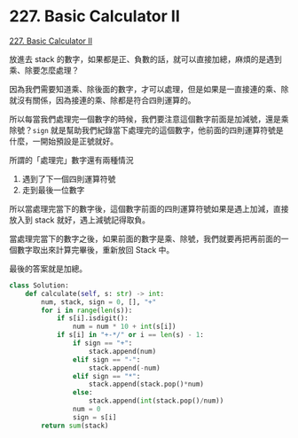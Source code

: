 # 227. Basic Calculator II

[227. Basic Calculator II](https://leetcode.com/problems/basic-calculator-ii/)

放進去 stack 的數字，如果都是正、負數的話，就可以直接加總，麻煩的是遇到乘、除要怎麼處理？

因為我們需要知道乘、除後面的數字，才可以處理，但是如果是一直接連的乘、除就沒有關係，因為接連的乘、除都是符合四則運算的。

所以每當我們處理完一個數字的時候，我們要注意這個數字前面是加減號，還是乘除號？`sign` 就是幫助我們紀錄當下處理完的這個數字，他前面的四則運算符號是什麼，一開始預設是正號就好。

所謂的「處理完」數字還有兩種情況

1. 遇到了下一個四則運算符號
2. 走到最後一位數字

所以當處理完當下的數字後，這個數字前面的四則運算符號如果是遇上加減，直接放入到 stack 就好，遇上減號記得取負。

當處理完當下的數字之後，如果前面的數字是乘、除號，我們就要再把再前面的一個數字取出來計算完畢後，重新放回 Stack 中。

最後的答案就是加總。 

```python
class Solution:
    def calculate(self, s: str) -> int:
        num, stack, sign = 0, [], "+"
        for i in range(len(s)):
            if s[i].isdigit():
                num = num * 10 + int(s[i])
            if s[i] in "+-*/" or i == len(s) - 1:
                if sign == "+":
                    stack.append(num)
                elif sign == "-":
                    stack.append(-num)
                elif sign == "*":
                    stack.append(stack.pop()*num)
                else:
                    stack.append(int(stack.pop()/num))
                num = 0
                sign = s[i]
        return sum(stack)
```

